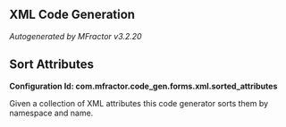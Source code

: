 ## XML Code Generation
*Autogenerated by MFractor v3.2.20*
## Sort Attributes

**Configuration Id: com.mfractor.code_gen.forms.xml.sorted_attributes**

Given a collection of XML attributes this code generator sorts them by namespace and name.



